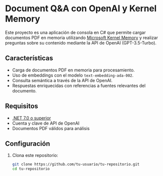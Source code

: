 # Document Q&A con OpenAI y Kernel Memory

Este proyecto es una aplicación de consola en C# que permite cargar documentos PDF en memoria utilizando [Microsoft Kernel Memory](https://github.com/microsoft/kernel-memory) y realizar preguntas sobre su contenido mediante la API de OpenAI (GPT-3.5-Turbo).

## Características

- Carga de documentos PDF en memoria para procesamiento.
- Uso de embeddings con el modelo `text-embedding-ada-002`.
- Consulta semántica a través de la API de OpenAI.
- Respuestas enriquecidas con referencias a fuentes relevantes del documento.

## Requisitos

- [.NET 7.0 o superior](https://dotnet.microsoft.com/en-us/download)
- Cuenta y clave de API de OpenAI
- Documentos PDF válidos para análisis

## Configuración

1. Clona este repositorio:

   ```bash
   git clone https://github.com/tu-usuario/tu-repositorio.git
   cd tu-repositorio
